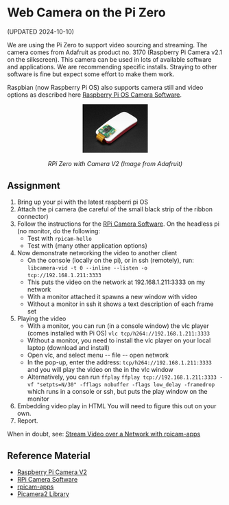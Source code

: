 # Web Camera on the Pi Zero
(UPDATED 2024-10-10)

We are using the Pi Zero to support video sourcing and streaming. The
camera comes from Adafruit as product no. 3170 (Raspberry Pi Camera
v2.1 on the silkscreen).  This camera can be used in lots of available
software and applications. We are recommending specific
installs. Straying to other software is fine but expect some effort to
make them work.

Raspbian (now Raspberry Pi OS) also supports camera still and video
options as described
here [Raspberry Pi OS Camera
Software](https://www.raspberrypi.com/documentation/computers/camera_software.html).

<p align="center">
<img src="/docs/images/adafruit-pi-cam.jpg" width="30%">
</p>
<p align="center">
<i>RPi Zero with Camera V2 (Image from Adafruit)</i>
</p>

## Assignment
1. Bring up your pi with the latest raspberri pi OS
2. Attach the pi camera (be careful of the small black strip of the ribbon connector)
3. Follow the instructions for the [RPi Camera Software](https://www.raspberrypi.com/documentation/computers/camera_software.html). On the headless pi (no monitor, do the following:
     - Test with `rpicam-hello`
     - Test with {many other application options}
4. Now demonstrate networking the video to another client
     - On the console (locally on the pi), or in ssh (remotely), run:
`libcamera-vid -t 0 --inline --listen -o tcp://192.168.1.211:3333`
     - This puts the video on the network at 192.168.1.211:3333 on my network
     - With a monitor attached it spawns a new window with video
     - Without a monitor in ssh it shows a text description of each frame set
5. Playing the video
     - With a monitor, you can run (in a console window) the vlc player (comes installed with Pi OS)
`vlc tcp/h264://192.168.1.211:3333` 
     - Without a monitor, you need to install the vlc player on your local laptop (download and install)
     - Open vlc, and select menu -- file -- open network
     - In the pop-up, enter the address: `tcp/h264://192.168.1.211:3333` and you will play the video on the in the vlc window
     - Alternatively, you can run `ffplay`
`ffplay tcp://192.168.1.211:3333 -vf "setpts=N/30" -fflags nobuffer -flags low_delay -framedrop` which runs in a console or ssh, but puts the play window on the monitor
6. Embedding video play in HTML
You will need to figure this out on your own.
7. Report.

When in doubt, see: [Stream Video over a Network with
rpicam-apps](https://www.raspberrypi.com/documentation/computers/camera_software.html#stream-video-over-a-network-with-rpicam-apps)


## Reference Material
- [Raspberry Pi Camera V2](https://www.raspberrypi.org/products/camera-module-v2/)
- [RPi Camera Software](https://www.raspberrypi.com/documentation/computers/camera_software.html)
- [rpicam-apps](https://www.raspberrypi.com/documentation/computers/camera_software.html#rpicam-apps)
- [Picamera2 Library](https://datasheets.raspberrypi.com/camera/picamera2-manual.pdf)
